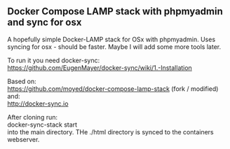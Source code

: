 ## Docker Compose LAMP stack with phpmyadmin and sync for osx

A hopefully simple Docker-LAMP stack for OSx with phpmyadmin. Uses syncing for osx - should be faster. Maybe I will add some more tools later.

To run it you need docker-sync:  
https://github.com/EugenMayer/docker-sync/wiki/1.-Installation


Based on:  
https://github.com/moyed/docker-compose-lamp-stack (fork / modified)  
and:  
http://docker-sync.io 

After cloning run:  
docker-sync-stack start  
into the main directory. THe ./html directory is synced to the containers webserver.
